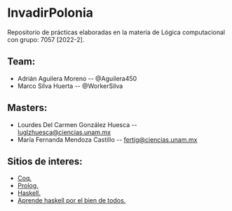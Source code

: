 # InvadirPolonia
Repositorio de prácticas elaboradas en la materia de Lógica computacional con grupo: 7057 [2022-2].

## Team:
* Adrián Aguilera Moreno -- @Aguilera450
* Marco Silva Huerta     -- @WorkerSilva

## Masters:
* Lourdes Del Carmen González Huesca  -- luglzhuesca@ciencias.unam.mx
* María Fernanda Mendoza Castillo     -- fertig@ciencias.unam.mx

## Sitios de interes:
* [Coq.](http://coq.inria.fr/)
* [Prolog.](http://www.swi-prolog.org/)
* [Haskell.](http://www.haskell.org/)
* [Aprende haskell por el bien de todos.](https://www.cartagena99.com/recursos/alumnos/apuntes/Aprende%20haskell%20por%20el%20bien%20de%20todos.pdf)
